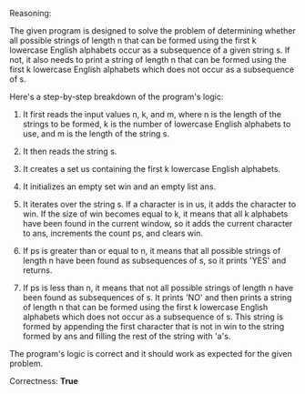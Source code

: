 Reasoning:

The given program is designed to solve the problem of determining whether all possible strings of length n that can be formed using the first k lowercase English alphabets occur as a subsequence of a given string s. If not, it also needs to print a string of length n that can be formed using the first k lowercase English alphabets which does not occur as a subsequence of s.

Here's a step-by-step breakdown of the program's logic:

1. It first reads the input values n, k, and m, where n is the length of the strings to be formed, k is the number of lowercase English alphabets to use, and m is the length of the string s.

2. It then reads the string s.

3. It creates a set us containing the first k lowercase English alphabets.

4. It initializes an empty set win and an empty list ans.

5. It iterates over the string s. If a character is in us, it adds the character to win. If the size of win becomes equal to k, it means that all k alphabets have been found in the current window, so it adds the current character to ans, increments the count ps, and clears win.

6. If ps is greater than or equal to n, it means that all possible strings of length n have been found as subsequences of s, so it prints 'YES' and returns.

7. If ps is less than n, it means that not all possible strings of length n have been found as subsequences of s. It prints 'NO' and then prints a string of length n that can be formed using the first k lowercase English alphabets which does not occur as a subsequence of s. This string is formed by appending the first character that is not in win to the string formed by ans and filling the rest of the string with 'a's.

The program's logic is correct and it should work as expected for the given problem.

Correctness: **True**
